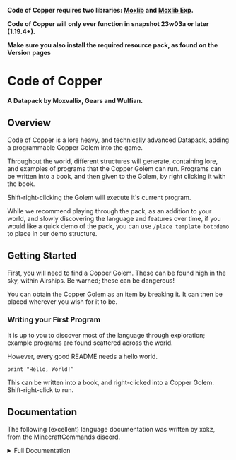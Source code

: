 **Code of Copper requires two libraries: [Moxlib](https://modrinth.com/datapack/moxlib) and [Moxlib Exp](https://modrinth.com/datapack/moxlib-exp).** 

**Code of Copper will only ever function in snapshot 23w03a or later (1.19.4+).**

**Make sure you also install the required resource pack, as found on the Version pages**

# Code of Copper
**A Datapack by Moxvallix, Gears and Wulfian.**

## Overview
Code of Copper is a lore heavy, and technically advanced Datapack, adding a programmable Copper Golem into the game.

Throughout the world, different structures will generate, containing lore, and examples of programs that the Copper Golem can run. Programs can be written into a book, and then given to the Golem, by right clicking it with the book.

Shift-right-clicking the Golem will execute it's current program.

While we recommend playing through the pack, as an addition to your world, and slowly discovering the language and features over time, if you would like a quick demo of the pack, you can use `/place template bot:demo` to place in our demo structure.

## Getting Started
First, you will need to find a Copper Golem. These can be found high in the sky, within Airships. Be warned; these can be dangerous!

You can obtain the Copper Golem as an item by breaking it. It can then be placed wherever you wish for it to be.

### Writing your First Program
It is up to you to discover most of the language through exploration; example programs are found scattered across the world.

However, every good README needs a hello world.
```
print "Hello, World!”
```
This can be written into a book, and right-clicked into a Copper Golem. Shift-right-click to run.

## Documentation
The following (excellent) language documentation was written by xokz, from the MinecraftCommands discord.

<details>
<summary>Full Documentation</summary>

# GOLEM SCRIPT DOCUMENTATION
By: xokz

Code goes in a book and quill. Code can span multiple pages. The name of the book does not matter.
Right click the minecart with the book to set the golems code, and shift-click the minecart to execute the code.

## 1. COMMENTS
Comments are indicated with a '#' and last until the end of the line. There are no multi line comments.

EX.
```
# this will not do anything since it is a comment
```

## 2. VARIABLES
A variable can be an signed integer, array, or a string.

Variables can use the +, -, *, /, and % operators.

Only one operator is supported per line, so no "let x = a / b + c"

If a variable's name contains characters other than letters, numbers or underscores,
then it must be referenced within parentheses.

EX.
```
let foo = 7
let str = "Hello"
let x = 1
let arr = [9, 2, -3, 6]
let var = ["hello", "world"]
let fizz = foo + x                           # this will be 8
let buzz = var[x]				# this will be 'world'
let bar = var[2] + 7                         # this will be 4
let obj = {a:1,b:2+3}
```

Variables can be changed by simply redeclaring them.

EX.
```
let foo = 7
let foo = 8                                           # foo is now 8 instead of 7
```

Arrays can be added and removed from via addition and subtraction.

EX.
```
let arr = [0, 1, 2]
let arr = arr + 3				# arr is now [0,1,2,3]
let arr = arr - 1				# arr is now [0,1,2]
let arr = arr - -1				# arr is now [1,2]
```

Objects can be added and removed from via addition and subtraction.

EX.
```
let obj = {a:1,b:2,c:3}
let obj = obj - "a"				# obj is now {b:2,c:3}
let obj = obj + {c:5,d:4}				# obj is now {b:2,c:5,d:4}
```

Strings can be added to with addition.

EX.
```
let str = "hello"
print str                                               # this will print 'hello'
let var = str + ", world!"   
print var                                              # this will print 'hello, world!'
```

Strings are just arrays of characters, so they can be indexed just like an array.

EX.
```
let str = "hello, world!"
print str[1]                                          # this will print 'e'
```

## 3. PRINTING
The print command outputs text to the chat.
String literals and variables can both be printed, but not on the same line.

EX.
```
let foo = 8
let bar = "xokz"
let arr = [0, 4, 7]
let obj = {hello:"world"}

print "Hello, world!"                             # this will print 'Hello, world!'
print foo                                              # this will print 8	
print name                                          # this will print 'xokz'
print arr                                               # this will print '[0, 4, 7]'
print arr[1]                                          # this will print 4
print arr[1] + foo                             # this will print 12
print obj["hello"]                             # this will print 'world'
```

## 4. SLEEP

The golem can pause code execution for a specified amount of time with the sleep command.
The provided value is how many ticks the golem will sleep for.

EX.
```
let time = 7
sleep time                                           # sleep for 7 ticks
sleep 40                                                # sleep for 2 seconds, since 1 second is 20 ticks
```

## 5. IF STATEMENTS

If statements allow parts of the code to execute only if a condition is met. 
The if statement will execute if the result is not 0 or and empty string.

EX.
```
let foo = 0
if foo
  print "success"                                   # this will not print since the condition results in 0
end

let foo = 5
if foo
  print "success"                                   # this will succeed because the condition did not result in 0
end

let bar = ""
if bar
  print "success"                                   # this will not print since the condition results in an empty string
end

let bar = "i love this datapack"
if bar
  print "success"                                   # this will print since the condition did not result in an empty string
end
```

There are also operators: =, <, and >. 
They represent equal to, less than, and greater than, respectively.
They can compare variables and/or literals.

EX.
```
let foo = 7
let bar = 5

if foo > bar
  print "success"                                   # this will print since foo is greater than bar
end

let var = "hello, world"

if var = "goodbye, world"
  print "success"                                   # this will not print since var is not "goodbye, world"
end
```

Strings and arrays have lengths, which can be compared against integers.

EX.
```
let str = "hello"
if str < 10
  print "The length of the string is less than 10!"
end
```

## 6. LOOPS

Loops work similarly to if statements, for the condition part.
They execute while a condition is met.

EX.
```
# this will print the numbers 0-19
let i = 0
while i < 20
  print i
  let i = i + 1
end


# this will go on forever
while 1
  print "wheee!"
end
```

## 7. MOVEMENT

The golem can move 1 block in any direction (though it is still affected by gravity.)
The array can use variables or literals.

EX.
```
let var = 1
move [0, var, 0]                                  # the golem will jump up one block
```

## 8. GETBLOCK

The getblock command stores the name of the block at the given position in the $BLOCK variable.

EX.
```
let best_block = "minecraft:dirt"

getblock [0, -1, 0]                                # the block under the golem is a dirt block in this example
print $BLOCK                                        # will print 'minecraft:dirt'

if $BLOCK = best_block
  print "Yes, dirt is the best." 	# this will print because the block below is dirt
end
```

## 9. PLACE/MINE

The place command can place or mine blocks. It takes in a slot number, and a position.
If there is a block in the specified slot, it will attempt to place the block at the given coords.
The slot number is 0 indexed.

EX.
```
# in slot 6, we have put a dirt block.

place 5, [1,0,1]
# this will place a dirt block diagonally to the 
# golem, provided there is not already a block there
```

If there is a pickaxe in the slot instead, it will break a block at the given coords, and put it in its inventory.
The pickaxe will still lose durability.

EX.
```
# in slot 7, we have an iron pickaxe.

place 6, [1,0,1] # this will mine the dirt block we placed earlier and take it back into the inventory.
```

If there is nothing in the slot, then nothing will happen.

## 10. INVENTORY

The $INVENTORY variable is an array with the names of all the items in the golems inventory.
It can be indexed like any other array.

EX.
```
# if there is dirt in the first slot, print a message.
if $INVENTORY[0] = "minecraft:dirt"
  print "yeah you got the good stuff"
end
```

## 11. MATCH

Strings can be compared using a Regular Expression (See [RegExr](https://regexr.com)).

The matched sub-string will return to $MATCH.

EX.
```
let regex = /ab?c/
match regex, "abcdefg"
print $MATCH         # prints "abc"
```
</details>